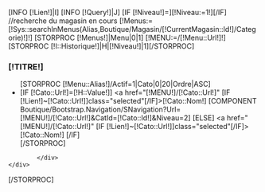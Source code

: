 [INFO [!Lien!]|I]
[INFO [!Query!]|J]
[IF [!Niveau!]=][!Niveau:=1!][/IF]
//recherche du magasin en cours
[!Menus:=[!Sys::searchInMenus(Alias,Boutique/Magasin/[!CurrentMagasin::Id!]/Categorie)!]!]
[STORPROC [!Menus!]|Menu|0|1]
    [!MENU:=/[!Menu::Url!]!]
    [STORPROC [!I::Historique!]|H|[!Niveau!]|1][/STORPROC]
    <div id="" class="block">
            <h3 class="title_block">[!TITRE!]</h3>
            <div class="block_content">
                    <ul class="">
                    [STORPROC [!Menu::Alias!]/Actif=1|Cato|0|20|Ordre|ASC]
                            <li>
                                    [IF [!Cato::Url!]=[!H::Value!]]
                                            <a href="[!MENU!]/[!Cato::Url!]" [IF [!Lien!]~[!Cato::Url!]]class="selected"[/IF]>[!Cato::Nom!]</a>
                                            [COMPONENT Boutique/Bootstrap.Navigation/SNavigation?Url=[!MENU!]/[!Cato::Url!]&CatId=[!Cato::Id!]&Niveau=2]
                                    [ELSE]
                                            <a href="[!MENU!]/[!Cato::Url!]" [IF [!Lien!]~[!Cato::Url!]]class="selected"[/IF]>[!Cato::Nom!]</a>
                                    [/IF]
                            </li>
                    [/STORPROC]
                    </ul>
    
            </div>
    </div>
[/STORPROC]
